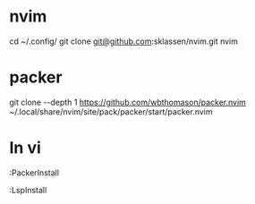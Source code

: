 # nvim

cd ~/.config/
git clone git@github.com:sklassen/nvim.git nvim


# packer
git clone --depth 1 https://github.com/wbthomason/packer.nvim ~/.local/share/nvim/site/pack/packer/start/packer.nvim

# In vi
:PackerInstall


:LspInstall
